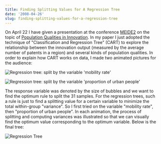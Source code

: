 ```yaml
---
title: Finding Splitting Values for A Regression Tree
date: '2008-04-26'
slug: finding-splitting-values-for-a-regression-tree
---
```


On April 22 I have given a presentation at the conference [MEIDE2](http://www.merit.unu.edu/MEIDE/) on the topic of [Population Qualities in Innovation](https://github.com/downloads/yihui/yihui.github.com/MEIDE-2008-Yihui-Xie.pdf). In my paper I just adopted the technique of "Classification and Regression Tree" (CART) to explore the relationship between the innovation output (measured by the average number of patents in a region) and several kinds of population qualities. In order to explain how CART works on data, I made two animated pictures for the audience:

![Regression tree: split by the variable 'mobility rate'](http://i.imgur.com/rK5S9.gif)

![Regression tree: split by the variable 'proportion of urban people'](http://i.imgur.com/BKERo.gif)

The response variable was denoted by the size of bubbles and we want to find the optimum rule to split the 31 samples. For the regression trees, such a rule is just to find a splitting value for a certain variable to minimize the total within-group "variance". So I first tried on the variable "mobility rate", then "proportion of urban people". In each animation, the process of splitting and computing variances was illustrated so that we can visually find the optimum value corresponding to the optimum variable. Below is the final tree:

![Regression Tree](http://i.imgur.com/4U9ig.png)


